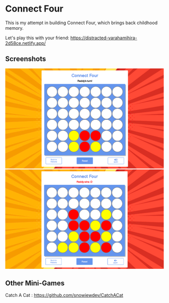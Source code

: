 # Connect Four
This is my attempt in building Connect Four, which brings back childhood memory.

Let's play this with your friend:
https://distracted-varahamihira-2d58ce.netlify.app/

## Screenshots

<img src="/media/screenshot.png" width="600"/>

<img src="/media/screenshot2.png" width="600"/>

## Other Mini-Games
Catch A Cat : https://github.com/snowiewdev/CatchACat
